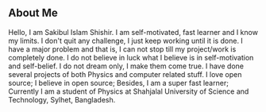 ## About Me


Hello, I am Sakibul Islam Shishir. I am self-motivated, fast learner and I know my limits. I don't quit any challenge, I just keep working until it is done. I have a major problem and that is, I can not stop till my project/work is completely done. I do not believe in luck what I believe is in self-motivation and self-belief. I do not dream only, I make them come true. I have done several projects of both Physics and computer related stuff. I love open source; I believe in open source; Besides, I am a super fast learner; Currently I am a student of Physics at Shahjalal University of Science and Technology, Sylhet, Bangladesh.


